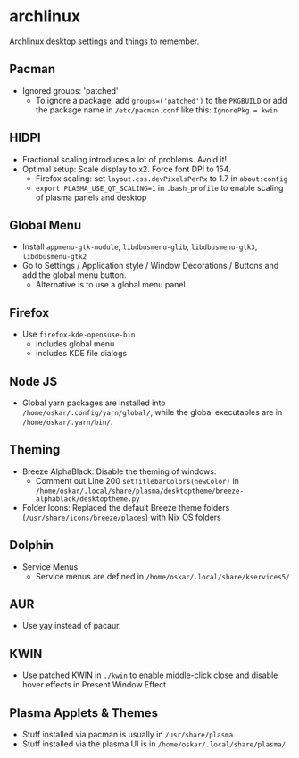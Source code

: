 # archlinux

Archlinux desktop settings and things to remember.

## Pacman

- Ignored groups: 'patched'
  - To ignore a package, add `groups=('patched')` to the `PKGBUILD` or add the package name in `/etc/pacman.conf` like this: `IgnorePkg = kwin`

## HIDPI

- Fractional scaling introduces a lot of problems. Avoid it!
- Optimal setup: Scale display to x2. Force font DPI to 154.
  - Firefox scaling: set `layout.css.devPixelsPerPx` to 1.7 in `about:config`
  - `export PLASMA_USE_QT_SCALING=1` in `.bash_profile` to enable scaling of plasma panels and desktop

## Global Menu

- Install `appmenu-gtk-module`, `libdbusmenu-glib`, `libdbusmenu-gtk3`, `libdbusmenu-gtk2`
- Go to Settings / Application style / Window Decorations / Buttons and add the global menu button.
  - Alternative is to use a global menu panel.

## Firefox

- Use `firefox-kde-opensuse-bin`
  - includes global menu
  - includes KDE file dialogs

## Node JS

- Global yarn packages are installed into `/home/oskar/.config/yarn/global/`, while the global executables are in `/home/oskar/.yarn/bin/`.

## Theming

- Breeze AlphaBlack: Disable the theming of windows:
  - Comment out Line 200 `setTitlebarColors(newColor)` in `/home/oskar/.local/share/plasma/desktoptheme/breeze-alphablack/desktoptheme.py`
- Folder Icons: Replaced the default Breeze theme folders (`/usr/share/icons/breeze/places`) with [Nix OS folders](https://www.opendesktop.org/p/1228310/)

## Dolphin

- Service Menus
  - Service menus are defined in `/home/oskar/.local/share/kservices5/`

## AUR

- Use [yay](https://github.com/Jguer/yay) instead of pacaur.

## KWIN

- Use patched KWIN in `./kwin` to enable middle-click close and disable hover effects in Present Window Effect

## Plasma Applets & Themes

- Stuff installed via pacman is usually in `/usr/share/plasma`
- Stuff installed via the plasma UI is in `/home/oskar/.local/share/plasma/`

